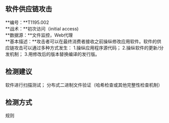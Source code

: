 ## 软件供应链攻击  
**编号：**T1195.002  
**战术：**初次访问（initial access)  
**数据源：**文件监控，Web代理  
**基本描述：**攻击者可以在最终消费者接收之前操纵修改应用软件。软件的供应链攻击可以通过多种方式发生：
1.操纵应用程序源代码；
2.操纵软件的更新/分发机制；
3.用修改后的版本替换编译的发行版。  
## 检测建议  
软件进行扫描测试；
分布式二进制文件验证（哈希检查或其他完整性检查机制）  
## 检测方式  
规则